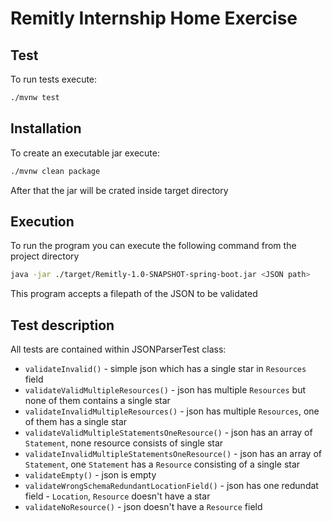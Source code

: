 # Remitly Internship Home Exercise

## Test
To run tests execute:
```bash
./mvnw test
```

## Installation
To create an executable jar execute:
```bash
./mvnw clean package
```

After that the jar will be crated inside target directory

## Execution
To run the program you can execute the following command from the project directory
```bash
java -jar ./target/Remitly-1.0-SNAPSHOT-spring-boot.jar <JSON path>
```

This program accepts a filepath of the JSON to be validated


## Test description
All tests are contained within JSONParserTest class:
- `validateInvalid()` - simple json which has a single star in `Resources` field
- `validateValidMultipleResources()` - json has multiple `Resources` but none of them contains a single star
- `validateInvalidMultipleResources()` - json has multiple `Resources`, one of them has a single star
- `validateValidMultipleStatementsOneResource()` - json has an array of `Statement`, none resource consists of single star
- `validateInvalidMultipleStatementsOneResource()` - json has an array of `Statement`, one `Statement` has a `Resource` consisting of a single star
- `validateEmpty()` - json is empty
- `validateWrongSchemaRedundantLocationField()` - json has one redundat field - `Location`, `Resource` doesn't have a star
- `validateNoResource()` - json doesn't have a `Resource` field
